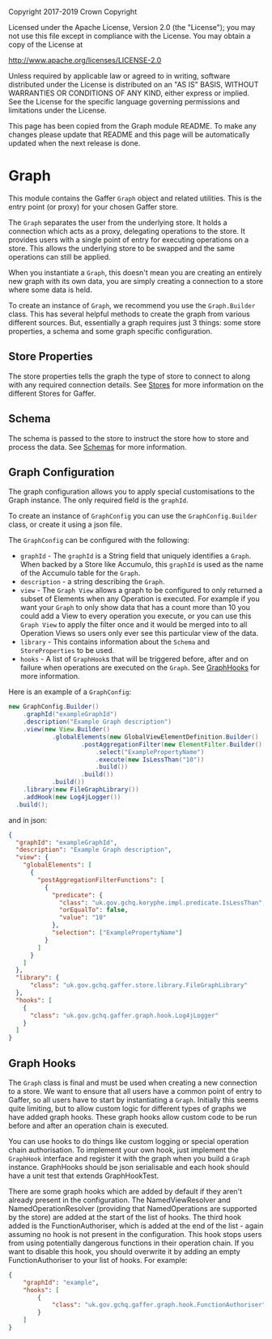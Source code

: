 Copyright 2017-2019 Crown Copyright

Licensed under the Apache License, Version 2.0 (the "License");
you may not use this file except in compliance with the License.
You may obtain a copy of the License at

  http://www.apache.org/licenses/LICENSE-2.0

Unless required by applicable law or agreed to in writing, software
distributed under the License is distributed on an "AS IS" BASIS,
WITHOUT WARRANTIES OR CONDITIONS OF ANY KIND, either express or implied.
See the License for the specific language governing permissions and
limitations under the License.

This page has been copied from the Graph module README. To make any changes please update that README and this page will be automatically updated when the next release is done.


Graph
============

This module contains the Gaffer `Graph` object and related utilities. This
is the entry point (or proxy) for your chosen Gaffer store.

The `Graph` separates the user from the underlying store. It holds a connection
which acts as a proxy, delegating operations to the store.
It provides users with a single point of entry for executing operations
on a store. This allows the underlying store to be swapped and the same
operations can still be applied.

When you instantiate a `Graph`, this doesn't mean you are creating an entirely
new graph with its own data, you are simply creating a connection to a store
where some data is held.

To create an instance of `Graph`, we recommend you use the `Graph.Builder`
class. This has several helpful methods to create the graph from various
different sources. But, essentially a graph requires just 3 things: some
store properties, a schema and some graph specific configuration.

## Store Properties
The store properties tells the graph the type of store to connect to
along with any required connection details. See [Stores](https://gchq.github.io/gaffer-doc/summaries/stores.html) for more information on the different Stores for Gaffer.

## Schema
The schema is passed to the store to instruct the store how to store
and process the data. See [Schemas](https://gchq.github.io/gaffer-doc/getting-started/developer-guide/schemas.html) for more information.

## Graph Configuration
The graph configuration allows you to apply special customisations to the Graph instance.
The only required field is the `graphId`.

To create an instance of `GraphConfig` you can use the `GraphConfig.Builder`
class, or create it using a json file.

The `GraphConfig` can be configured with the following:
 - `graphId` - The `graphId` is a String field that uniquely identifies a `Graph`. 
   When backed by a Store like Accumulo, this `graphId`
   is used as the name of the Accumulo table for the `Graph`.
 - `description` - a string describing the `Graph`.
 - `view` - The `Graph View` allows a graph to be configured to only returned a subset of Elements when any Operation is executed.
   For example if you want your `Graph` to only show data that has a count
   more than 10 you could add a View to every operation you execute, or you can
   use this `Graph View` to apply the filter once and it would be merged into to all
   Operation Views so users only ever see this particular view of the data.
 - `library` - This contains information about the `Schema` and `StoreProperties` to be used.
 - `hooks` - A list of `GraphHook`s that will be triggered before, after and on
   failure when operations are executed on the `Graph`.
   See [GraphHooks](#graph-hooks) for more information.
 
Here is an example of a `GraphConfig`:
 
```java
new GraphConfig.Builder()
    .graphId("exampleGraphId")
    .description("Example Graph description")
    .view(new View.Builder()
            .globalElements(new GlobalViewElementDefinition.Builder()
                    .postAggregationFilter(new ElementFilter.Builder()
                        .select("ExamplePropertyName")
                        .execute(new IsLessThan("10"))
                        .build())
                    .build())
            .build())
    .library(new FileGraphLibrary())
    .addHook(new Log4jLogger())
  .build();
```

and in json:

```json
{
  "graphId": "exampleGraphId",
  "description": "Example Graph description",
  "view": {
    "globalElements": [
      {
        "postAggregationFilterFunctions": [
          {
            "predicate": {
              "class": "uk.gov.gchq.koryphe.impl.predicate.IsLessThan",
              "orEqualTo": false,
              "value": "10"
            },
            "selection": ["ExamplePropertyName"]
          }
        ]
      }
    ]
  },
  "library": {
      "class": "uk.gov.gchq.gaffer.store.library.FileGraphLibrary"
  },
  "hooks": [
    {
      "class": "uk.gov.gchq.gaffer.graph.hook.Log4jLogger"
    }
  ]
}
```

## Graph Hooks
The `Graph` class is final and must be used when creating a new connection
to a store. We want to ensure that all users have a common point of entry
to Gaffer, so all users have to start by instantiating a `Graph`. Initially
this seems quite limiting, but to allow custom logic for different types
of graphs we have added graph hooks. These graph hooks allow custom code
to be run before and after an operation chain is executed.

You can use hooks to do things like custom logging or special operation
chain authorisation. To implement your own hook, just implement the `GraphHook`
interface and register it with the graph when you build a `Graph` instance.
GraphHooks should be json serialisable and each hook should have a unit test
that extends GraphHookTest.

There are some graph hooks which are added by default if they aren't already
present in the configuration. The NamedViewResolver and NamedOperationResolver
(providing that NamedOperations are supported by the store) are added at the
start of the list of hooks. The third hook added is the FunctionAuthoriser,
which is added at the end of the list - again assuming no hook is not present in
the configuration. This hook stops users from using potentially dangerous
functions in their operation chain. If you want to disable this hook, you should
overwrite it by adding an empty FunctionAuthoriser to your list of hooks. For
example:

```json
{
    "graphId": "example",
    "hooks": [
        {
            "class": "uk.gov.gchq.gaffer.graph.hook.FunctionAuthoriser"
        }
    ]
}
```
